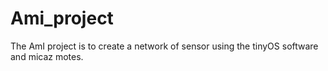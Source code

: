 # Ami_project
The AmI project is to create a network of sensor using the tinyOS software and micaz motes.
